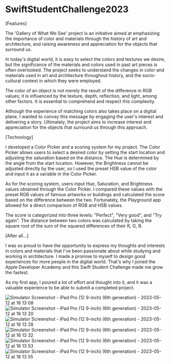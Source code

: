 # SwiftStudentChallenge2023

[Features]

The 'Gallery of What We See' project is an initiative aimed at emphasizing the importance of color and materials through the history of art and architecture, and raising awareness and appreciation for the objects that surround us.

 In today's digital world, it is easy to select the colors and textures we desire, but the significance of the materials and colors used in past art pieces is often overlooked. The project seeks to understand the changes in color and materials used in art and architecture throughout history, and the socio-cultural context in which they were employed. 

 The color of an object is not merely the result of the difference in RGB values; it is influenced by the texture, depth, reflection, and light, among other factors. It is essential to comprehend and respect this complexity. 

 Although the experience of matching colors also takes place on a digital plane, I wanted to convey this message by engaging the user's interest and delivering a story. Ultimately, the project aims to increase interest and appreciation for the objects that surround us through this approach. 


[Technology] 

I developed a Color Picker and a scoring system for my project. The Color Picker allows users to select a desired color by setting the start location and adjusting the saturation based on the distance. The Hue is determined by the angle from the start location. However, the Brightness cannot be adjusted directly by the user, so I used the preset HSB value of the color and input it as a variable in the Color Picker.

 As for the scoring system, users input Hue, Saturation, and Brightness values obtained through the Color Picker. I compared these values with the preset RGB values of famous artworks or buildings and calculated the score based on the difference between the two. Fortunately, the Playground app allowed for a direct comparison of RGB and HSB values. 

 The score is categorized into three levels: "Perfect", "Very good", and "Try again". The distance between two colors was calculated by taking the square root of the sum of the squared differences of their R, G, B.

[After all...]

I was so proud to have the opportunity to express my thoughts and interests in colors and materials that I've been passionate about while studying and working in architecture. I made a promise to myself to design good experiences for more people in the digital world. That's why I joined the Apple Developer Academy and this Swift Student Challenge made me grow the fastest.

As my first app, I poured a lot of effort and thought into it, and it was a valuable experience to be able to submit a completed project.


![Simulator Screenshot - iPad Pro (12 9-inch) (6th generation) - 2023-05-12 at 16 13 08](https://github.com/OreobrO/SwiftStudentChallenge2023/assets/120009346/60391cbe-814d-430d-adbf-3a19f3a3f3b4)
![Simulator Screenshot - iPad Pro (12 9-inch) (6th generation) - 2023-05-12 at 16 13 20](https://github.com/OreobrO/SwiftStudentChallenge2023/assets/120009346/5aaf04c4-7f99-4e8c-9410-f0af717751c8)
![Simulator Screenshot - iPad Pro (12 9-inch) (6th generation) - 2023-05-12 at 16 13 28](https://github.com/OreobrO/SwiftStudentChallenge2023/assets/120009346/c5978481-e7f3-4c75-86f9-653c812d9655)
![Simulator Screenshot - iPad Pro (12 9-inch) (6th generation) - 2023-05-12 at 16 13 32](https://github.com/OreobrO/SwiftStudentChallenge2023/assets/120009346/c98184ee-1657-4d00-b9c6-976ff8527359)
![Simulator Screenshot - iPad Pro (12 9-inch) (6th generation) - 2023-05-12 at 16 13 53](https://github.com/OreobrO/SwiftStudentChallenge2023/assets/120009346/497ab64c-e4e3-4f98-83fa-67ae83c60cfc)
![Simulator Screenshot - iPad Pro (12 9-inch) (6th generation) - 2023-05-12 at 16 13 55](https://github.com/OreobrO/SwiftStudentChallenge2023/assets/120009346/675ccea0-921e-4b50-a373-023687b93fbc)

